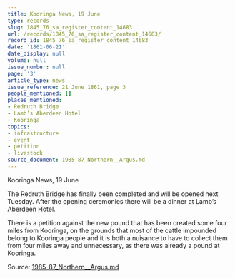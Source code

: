```yaml
---
title: Kooringa News, 19 June
type: records
slug: 1845_76_sa_register_content_14683
url: /records/1845_76_sa_register_content_14683/
record_id: 1845_76_sa_register_content_14683
date: '1861-06-21'
date_display: null
volume: null
issue_number: null
page: '3'
article_type: news
issue_reference: 21 June 1861, page 3
people_mentioned: []
places_mentioned:
- Redruth Bridge
- Lamb’s Aberdeen Hotel
- Kooringa
topics:
- infrastructure
- event
- petition
- livestock
source_document: 1985-87_Northern__Argus.md
---
```


Kooringa News, 19 June

The Redruth Bridge has finally been completed and will be opened next Tuesday.  After the opening ceremonies there will be a dinner at Lamb’s Aberdeen Hotel.

There is a petition against the new pound that has been created some four miles from Kooringa, on the grounds that most of the cattle impounded belong to Kooringa people and it is both a nuisance to have to collect them from four miles away and unnecessary, as there was already a pound at Kooringa.

Source: [1985-87_Northern__Argus.md](/downloads/markdown/1985-87_Northern__Argus.md)
